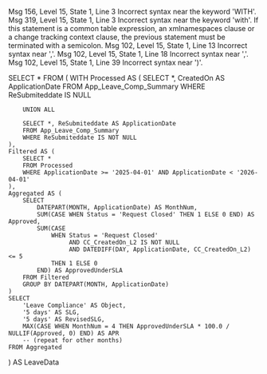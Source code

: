 Msg 156, Level 15, State 1, Line 3
Incorrect syntax near the keyword 'WITH'.
Msg 319, Level 15, State 1, Line 3
Incorrect syntax near the keyword 'with'. If this statement is a common table expression, an xmlnamespaces clause or a change tracking context clause, the previous statement must be terminated with a semicolon.
Msg 102, Level 15, State 1, Line 13
Incorrect syntax near ','.
Msg 102, Level 15, State 1, Line 18
Incorrect syntax near ','.
Msg 102, Level 15, State 1, Line 39
Incorrect syntax near ')'.

SELECT * FROM (
    WITH Processed AS (
        SELECT *, CreatedOn AS ApplicationDate
        FROM App_Leave_Comp_Summary
        WHERE ReSubmiteddate IS NULL

        UNION ALL

        SELECT *, ReSubmiteddate AS ApplicationDate
        FROM App_Leave_Comp_Summary
        WHERE ReSubmiteddate IS NOT NULL
    ),
    Filtered AS (
        SELECT *
        FROM Processed
        WHERE ApplicationDate >= '2025-04-01' AND ApplicationDate < '2026-04-01'
    ),
    Aggregated AS (
        SELECT
            DATEPART(MONTH, ApplicationDate) AS MonthNum,
            SUM(CASE WHEN Status = 'Request Closed' THEN 1 ELSE 0 END) AS Approved,
            SUM(CASE 
                WHEN Status = 'Request Closed' 
                     AND CC_CreatedOn_L2 IS NOT NULL 
                     AND DATEDIFF(DAY, ApplicationDate, CC_CreatedOn_L2) <= 5 
                THEN 1 ELSE 0 
            END) AS ApprovedUnderSLA
        FROM Filtered
        GROUP BY DATEPART(MONTH, ApplicationDate)
    )
    SELECT
        'Leave Compliance' AS Object,
        '5 days' AS SLG,
        '5 days' AS RevisedSLG,
        MAX(CASE WHEN MonthNum = 4 THEN ApprovedUnderSLA * 100.0 / NULLIF(Approved, 0) END) AS APR
        -- (repeat for other months)
    FROM Aggregated
) AS LeaveData
